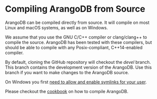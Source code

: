 Compiling ArangoDB from Source
===============================

ArangoDB can be compiled directly from source. It will compile on most Linux and
macOS systems, as well as on Windows.

We assume that you use the GNU C/C++ compiler or clang/clang++ to compile the
source. ArangoDB has been tested with these compilers, but should be able to
compile with any Posix-compliant, C++14-enabled compiler. 

By default, cloning the GitHub repository will checkout the _devel_ branch.
This branch contains the development version of the ArangoDB. Use this branch if
you want to make changes to the ArangoDB source.

On Windows you first [need to allow and enable symlinks for your user](https://github.com/git-for-windows/git/wiki/Symbolic-Links#allowing-non-administrators-to-create-symbolic-links). 

Please checkout the [cookbook](../../Cookbook/Compiling/index.html) on how to
compile ArangoDB.

